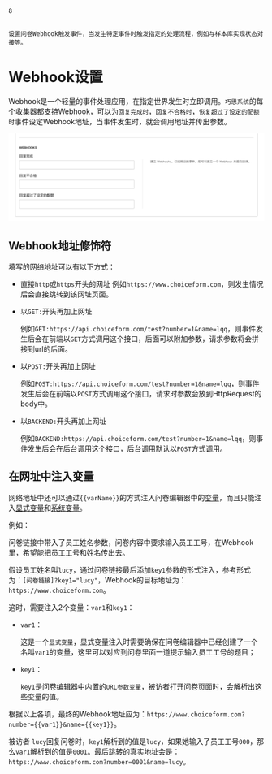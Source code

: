 ```index
8
```
```tag

```
```summary
设置问卷Webhook触发事件，当发生特定事件时触发指定的处理流程，例如与样本库实现状态对接等。
```
# Webhook设置
Webhook是一个轻量的事件处理应用，在指定世界发生时立即调用。`巧思系统`的每个收集器都支持Webhook，可以为`回复完成时`，`回复不合格时`，`恢复超过了设定的配额时`事件设定Webhook地址，当事件发生时，就会调用地址并传出参数。

<img src='../assets/surveyCollector/08webhookSetting/webhookSetting.png'>

## Webhook地址修饰符
填写的网络地址可以有以下方式：

+ 直接`http`或`https`开头的网址
  例如`https://www.choiceform.com`，则发生情况后会直接跳转到该网址页面。

+ 以`GET:`开头再加上网址
  
  例如`GET:https://api.choiceform.com/test?number=1&name=lqq`，则事件发生后会在前端以`GET`方式调用这个接口，后面可以附加参数，请求参数将会拼接到url的后面。

+ 以`POST:`开头再加上网址
  
  例如`POST:https://api.choiceform.com/test?number=1&name=lqq`，则事件发生后会在前端以`POST`方式调用这个接口，请求时参数会放到HttpRequest的body中。

+ 以`BACKEND:`开头再加上网址
  
  例如`BACKEND:https://api.choiceform.com/test?number=1&name=lqq`，则事件发生后会在后台调用这个接口，后台调用默认以`POST`方式调用。

## 在网址中注入变量
  
网络地址中还可以通过`{{varName}}`的方式注入问卷编辑器中的[变量](../../16variable/01concept.md)，而且只能注入[显式变量](../../16variable/01concept.md#显式变量)和[系统变量](../../16variable/09buildinVariable.md)。

例如：
  
问卷链接中带入了员工姓名参数，问卷内容中要求输入员工工号，在Webhook里，希望能把员工工号和姓名传出去。

假设员工姓名叫`lucy`，通过问卷链接最后添加`key1`参数的形式注入，参考形式为：`[问卷链接]?key1="lucy"`，Webhook的目标地址为：`https://www.choiceform.com`。
  
这时，需要注入2个变量：`var1`和`key1`：
+ `var1`：
  
  这是一个`显式变量`，显式变量注入时需要确保在问卷编辑器中已经创建了一个名叫`var1`的变量，这里可以对应到问卷里面一道提示输入员工工号的题目；

+ `key1`：
  
  `key1`是问卷编辑器中内置的`URL参数变量`，被访者打开问卷页面时，会解析出这些变量的值。

根据以上各项，最终的Webhook地址应为：`https://www.choiceform.com?number={{var1}}&name={{key1}}`。

被访者 `lucy`回复问卷时，`key1`解析到的值是`lucy`，如果她输入了员工工号`000`，那么`var1`解析到的值是`0001`。最后跳转的真实地址会是：`https://www.choiceform.com?number=0001&name=lucy`。


  

